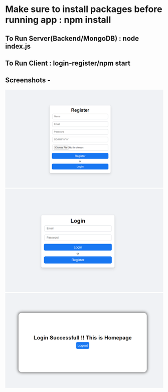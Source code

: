 # Make sure to install packages before running app : npm install

## To Run Server(Backend/MongoDB) : node index.js
## To Run Client : login-register/npm start

## Screenshots -

![alt text](https://github.com/Baazigardeva/practical-test/blob/master/Screenshots/Register.png)
![alt text](https://github.com/Baazigardeva/practical-test/blob/master/Screenshots/Login.png)
![alt text](https://github.com/Baazigardeva/practical-test/blob/master/Screenshots/Homepage.png)
